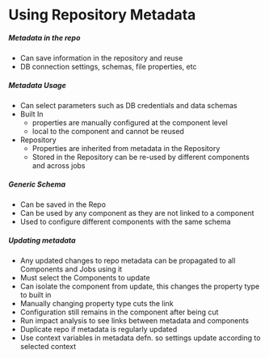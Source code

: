 # Using Repository Metadata
##### Metadata in the repo
- Can save information in the repository and reuse 
- DB connection settings, schemas, file properties, etc

##### Metadata Usage
- Can select parameters such as DB credentials and data schemas 
- Built In 
	- properties are  manually configured at the component level
	- local to the component and cannot be reused
- Repository 
	- Properties are inherited from metadata in the Repository
	- Stored in the Repository can be re-used by different components and across jobs

##### Generic Schema
- Can be saved in the Repo
- Can be used by any component as they are not linked to a component  
- Used to configure different components with the same schema

##### Updating metadata
- Any updated changes to repo metadata  can be propagated to all Components and Jobs using it
- Must select the Components to update
- Can isolate the component from update, this changes the property type to built in
- Manually changing property type cuts the link
- Configuration still remains in the component after being cut
- Run impact analysis to see  links between metadata and components
- Duplicate repo if metadata is regularly updated
- Use context variables in metadata defn. so settings update according to selected context

